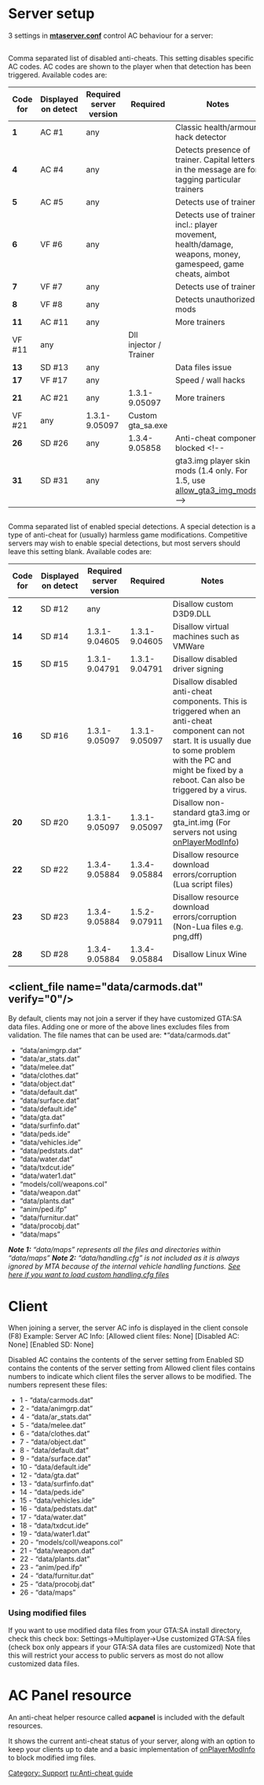 Server setup
============

3 settings in [**mtaserver.conf**](/docs/server_mtaserver.conf.md "wikilink") control AC behaviour for a server:

<disableac></disableac>
-----------------------

Comma separated list of disabled anti-cheats. This setting disables specific AC codes. AC codes are shown to the player when that detection has been triggered. Available codes are:

| Code for <disableac> | Displayed on detect | Required server version | Required <minclientversion> | Notes                                                                                                                                        |
|----------------------|---------------------|-------------------------|-----------------------------|----------------------------------------------------------------------------------------------------------------------------------------------|
| **1**                | AC \#1              | any                     |                             | Classic health/armour hack detector                                                                                                          |
| **4**                | AC \#4              | any                     |                             | Detects presence of trainer. Capital letters in the message are for tagging particular trainers                                              |
| **5**                | AC \#5              | any                     |                             | Detects use of trainer.                                                                                                                      |
| **6**                | VF \#6              | any                     |                             | Detects use of trainer incl.: player movement, health/damage, weapons, money, gamespeed, game cheats, aimbot                                 |
| **7**                | VF \#7              | any                     |                             | Detects use of trainer.                                                                                                                      |
| **8**                | VF \#8              | any                     |                             | Detects unauthorized mods                                                                                                                    |
| **11**               | AC \#11             | any                     |                             | More trainers                                                                                                                                |
| VF \#11              | any                 |                         | Dll injector / Trainer      |
| **13**               | SD \#13             | any                     |                             | Data files issue                                                                                                                             |
| **17**               | VF \#17             | any                     |                             | Speed / wall hacks                                                                                                                           |
| **21**               | AC \#21             | any                     | 1.3.1-9.05097               | More trainers                                                                                                                                |
| VF \#21              | any                 | 1.3.1-9.05097           | Custom gta\_sa.exe          |
| **26**               | SD \#26             | any                     | 1.3.4-9.05858               | Anti-cheat component blocked &lt;!--                                                                                                         |
| **31**               | SD \#31             | any                     |                             | gta3.img player skin mods (1.4 only. For 1.5, use [allow\_gta3\_img\_mods](/docs/server_mtaserver.conf#allow_gta3_img_mods.md "wikilink")) --&gt; |

<enablesd></enablesd>
---------------------

Comma separated list of enabled special detections. A special detection is a type of anti-cheat for (usually) harmless game modifications. Competitive servers may wish to enable special detections, but most servers should leave this setting blank. Available codes are:

| Code for <enablesd> | Displayed on detect | Required server version | Required <minclientversion> | Notes                                                                                                                                                                                                                  |
|---------------------|---------------------|-------------------------|-----------------------------|------------------------------------------------------------------------------------------------------------------------------------------------------------------------------------------------------------------------|
| **12**              | SD \#12             | any                     |                             | Disallow custom D3D9.DLL                                                                                                                                                                                               |
| **14**              | SD \#14             | 1.3.1-9.04605           | 1.3.1-9.04605               | Disallow virtual machines such as VMWare                                                                                                                                                                               |
| **15**              | SD \#15             | 1.3.1-9.04791           | 1.3.1-9.04791               | Disallow disabled driver signing                                                                                                                                                                                       |
| **16**              | SD \#16             | 1.3.1-9.05097           | 1.3.1-9.05097               | Disallow disabled anti-cheat components. This is triggered when an anti-cheat component can not start. It is usually due to some problem with the PC and might be fixed by a reboot. Can also be triggered by a virus. |
| **20**              | SD \#20             | 1.3.1-9.05097           | 1.3.1-9.05097               | Disallow non-standard gta3.img or gta\_int.img (For servers not using [onPlayerModInfo](/docs/onplayermodinfo.md "wikilink"))                                                                                               |
| **22**              | SD \#22             | 1.3.4-9.05884           | 1.3.4-9.05884               | Disallow resource download errors/corruption (Lua script files)                                                                                                                                                        |
| **23**              | SD \#23             | 1.3.4-9.05884           | 1.5.2-9.07911               | Disallow resource download errors/corruption (Non-Lua files e.g. png,dff)                                                                                                                                              |
| **28**              | SD \#28             | 1.3.4-9.05884           | 1.3.4-9.05884               | Disallow Linux Wine                                                                                                                                                                                                    |

<client_file name="data/carmods.dat" verify="0"/>
-------------------------------------------------

By default, clients may not join a server if they have customized GTA:SA data files. Adding one or more of the above lines excludes files from validation. The file names that can be used are:
\*“data/carmods.dat”

-   “data/animgrp.dat”
-   “data/ar\_stats.dat”
-   “data/melee.dat”
-   “data/clothes.dat”
-   “data/object.dat”
-   “data/default.dat”
-   “data/surface.dat”
-   “data/default.ide”
-   “data/gta.dat”
-   “data/surfinfo.dat”
-   “data/peds.ide”
-   “data/vehicles.ide”
-   “data/pedstats.dat”
-   “data/water.dat”
-   “data/txdcut.ide”
-   “data/water1.dat”
-   “models/coll/weapons.col”
-   “data/weapon.dat”
-   “data/plants.dat”
-   “anim/ped.ifp”
-   “data/furnitur.dat”
-   “data/procobj.dat”
-   “data/maps”

***Note 1:*** *“data/maps” represents all the files and directories within “data/maps”*
***Note 2:*** *“data/handling.cfg” is not included as it is always ignored by MTA because of the internal vehicle handling functions. [See here if you want to load custom handling.cfg files](/docs/handling.cfg.md "wikilink")*

Client
======

When joining a server, the server AC info is displayed in the client console (F8)
Example:
Server AC Info: \[Allowed client files: None\] \[Disabled AC: None\] \[Enabled SD: None\]

Disabled AC contains the contents of the server setting from <disableac></disableac>
Enabled SD contains the contents of the server setting from <enablesd></enablesd>
Allowed client files contains numbers to indicate which client files the server allows to be modified. The numbers represent these files:

-   1 - “data/carmods.dat”
-   2 - “data/animgrp.dat”
-   4 - “data/ar\_stats.dat”
-   5 - “data/melee.dat”
-   6 - “data/clothes.dat”
-   7 - “data/object.dat”
-   8 - “data/default.dat”
-   9 - “data/surface.dat”
-   10 - “data/default.ide”
-   12 - “data/gta.dat”
-   13 - “data/surfinfo.dat”
-   14 - “data/peds.ide”
-   15 - “data/vehicles.ide”
-   16 - “data/pedstats.dat”
-   17 - “data/water.dat”
-   18 - “data/txdcut.ide”
-   19 - “data/water1.dat”
-   20 - “models/coll/weapons.col”
-   21 - “data/weapon.dat”
-   22 - “data/plants.dat”
-   23 - “anim/ped.ifp”
-   24 - “data/furnitur.dat”
-   25 - “data/procobj.dat”
-   26 - “data/maps”

### Using modified files

If you want to use modified data files from your GTA:SA install directory, check this check box:
Settings-&gt;Multiplayer-&gt;Use customized GTA:SA files (check box only appears if your GTA:SA data files are customized)
Note that this will restrict your access to public servers as most do not allow customized data files.

AC Panel resource
=================

An anti-cheat helper resource called **acpanel** is included with the default resources.

It shows the current anti-cheat status of your server, along with an option to keep your clients up to date and a basic implementation of [onPlayerModInfo](/docs/onplayermodinfo.md "wikilink") to block modified img files.

[Category: Support](/docs/category-_support.md "wikilink") [ru:Anti-cheat guide](/docs/ru-anti-cheat_guide.md "wikilink")
